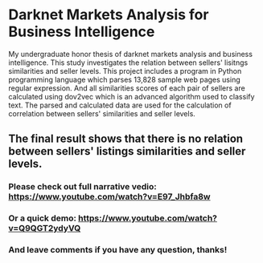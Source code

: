 # Darknet Markets Analysis for Business Intelligence
My undergraduate honor thesis of darknet markets analysis and business intelligence. 
This study investigates the relation between sellers' lisitngs similarities and seller levels. 
This project includes a program in Python programming language which parses 13,828 sample web pages using regular expression. And all similarities scores of each pair of sellers are calculated using dov2vec which is an advanced algorithm used to classify text. The parsed and calculated data are used for the calculation of correlation between sellers' similarities and seller levels. 
## The final result shows that there is no relation between sellers' listings similarities and seller levels. 
### Please check out full narrative vedio: https://www.youtube.com/watch?v=E97_Jhbfa8w
### Or a quick demo: https://www.youtube.com/watch?v=Q9QGT2ydyVQ
### And leave comments if you have any question, thanks!
